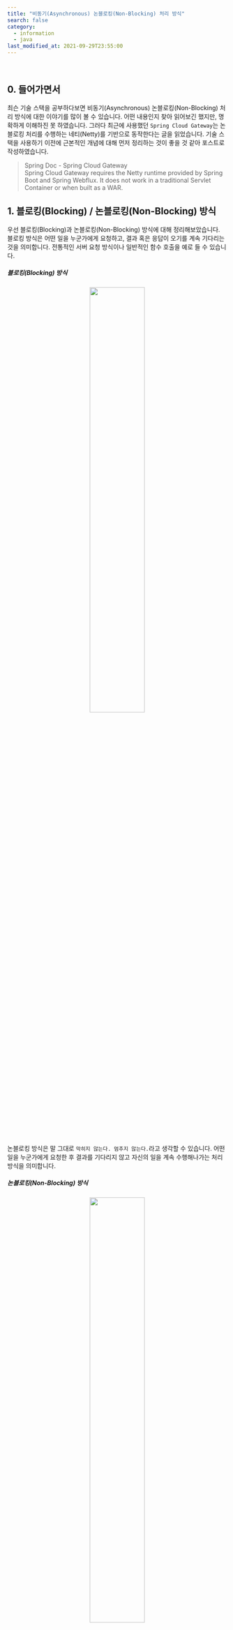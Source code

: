 ```yaml
---
title: "비동기(Asynchronous) 논블로킹(Non-Blocking) 처리 방식"
search: false
category:
  - information
  - java
last_modified_at: 2021-09-29T23:55:00
---
```


<br>

## 0. 들어가면서
최슨 기술 스택을 공부하다보면 비동기(Asynchronous) 논블로킹(Non-Blocking) 처리 방식에 대한 이야기를 많이 볼 수 있습니다. 
어떤 내용인지 찾아 읽어보긴 했지만, 명확하게 이해하진 못 하였습니다. 
그러다 최근에 사용했던 `Spring Cloud Gateway`는 논블로킹 처리를 수행하는 네티(Netty)를 기반으로 동작한다는 글을 읽었습니다. 
기술 스택을 사용하기 이전에 근본적인 개념에 대해 먼저 정리하는 것이 좋을 것 같아 포스트로 작성하였습니다. 

> Spring Doc - Spring Cloud Gateway<br>
> Spring Cloud Gateway requires the Netty runtime provided by Spring Boot and Spring Webflux. 
> It does not work in a traditional Servlet Container or when built as a WAR. 

## 1. 블로킹(Blocking) / 논블로킹(Non-Blocking) 방식
우선 블로킹(Blocking)과 논블로킹(Non-Blocking) 방식에 대해 정리해보았습니다. 
블로킹 방식은 어떤 일을 누군가에게 요청하고, 결과 혹은 응답이 오기를 계속 기다리는 것을 의미합니다. 
전통적인 서버 요청 방식이나 일반적인 함수 호출을 예로 들 수 있습니다.

##### 블로킹(Blocking) 방식

<p align="center"><img src="/images/asynchronous-and-non-blocking-process-1.gif" width="50%"></p>

논블로킹 방식은 말 그대로 `막히지 않는다. 멈추지 않는다.`라고 생각할 수 있습니다.
어떤 일을 누군가에게 요청한 후 결과를 기다리지 않고 자신의 일을 계속 수행해나가는 처리 방식을 의미합니다. 

##### 논블로킹(Non-Blocking) 방식

<p align="center"><img src="/images/asynchronous-and-non-blocking-process-2.gif" width="50%"></p>

## 2. 동기(Synchronous) / 비동기(Asynchronous) 처리
이번엔 동기(Synchronous)와 비동기(Asynchronous) 처리에 대해 정리해보겠습니다. 
동기 방식과 비동기 방식의 차이는 스레드(thread)로 인해 발생하는 동시 실행 유무로 생각하고 있었는데, 예외인 경우가 존재합니다.
예외 케이스(case) 때문에 어렵게 생각했던 `블로킹 방식` 개념보다 더 헷갈렸습니다. 

예외 케이스에 대한 예를 들어보겠습니다. 
특정 일(work) `A`와 `B`가 있다고 가정합니다. 
동시에 실행하더라도 둘 사이에 어떤 인과 관계 때문에 항상 `A`가 종료된 뒤에야 `B`가 종료될 수 있다면 이는 동기 처리로 볼 수 있습니다. 
예를 들어, `B`라는 사람의 일은 `A`라는 사람이 일을 잘하는지 감시하는 것이라고 합니다. 
그렇다면 `A`, `B` 모두 동시에 일을 하고는 있지만 필연적으로 `A`가 일을 마친 후에야 `B`의 일이 종료됩니다. 

##### 동기(Synchronous) 처리

<p align="center"><img src="/images/asynchronous-and-non-blocking-process-3.gif"></p>

## 3. 상황 별 코드 (feat. Java)
블로킹, 논블로킹 방식과 동기식, 비동기식 처리에 대한 용어를 혼합하여 사용하면서 혼돈을 일으키고 있는 것 같습니다. 
각 상황을 코드 수준으로 정리하면 좋을 것 같아서 구현해보았습니다. 
`동기 논블로킹 처리 방식`에 대한 구현은 추후 업데이트하겠습니다. 

### 3.1. 동기 블록킹 처리 방식
- `WorkerA`는 자신이 해야하는 일과 `WorkerB`가 해야하는 일을 모두 가지고 있습니다. 
- `WorkerA`는 `WorkerB`에게 일을 건내면, `WorkerB`은 전달받은 일을 수행합니다. 
- `WorkerA`는 `WorkerB`가 일을 마친 후에 자신의 일을 수행합니다.

```java
package blog.in.action;

import java.util.function.Consumer;

public class SyncBlockingTest {

    static class WorkerA {

        Consumer<String> workForA = (message) -> {
            for (int index = 0; index < 5; index++) {
                for (int subIndex = 0; subIndex < Integer.MAX_VALUE; subIndex++) {
                }
                System.out.println("A: doing something.");
            }
            System.out.println("A: " + message);
        };

        Consumer<String> workForB = (message) -> {
            for (int index = 0; index < 5; index++) {
                for (int subIndex = 0; subIndex < Integer.MAX_VALUE; subIndex++) {
                }
                System.out.println("B: doing something.");
            }
            System.out.println("B: " + message);
        };

        void doMyWork() {
            workForA.accept("I'm worker A. And I'm done.");
        }

        Consumer<String> giveWorkToB() {
            return workForB;
        }
    }

    static class WorkerB {

        void takeMyWorkAndDoMyWork(Consumer<String> myWork) {
            myWork.accept("I'm worker B. And I'm done.");
        }
    }

    public static void main(String[] args) {
        WorkerA a = new WorkerA();
        WorkerB b = new WorkerB();
        b.takeMyWorkAndDoMyWork(a.giveWorkToB());
        a.doMyWork();
    }
}
```

##### 결과 로그
- 항상 `WorkerB`가 일을 마친 뒤 `WorkerA`가 일을 수행합니다.

```
B: doing something.
B: doing something.
B: doing something.
B: doing something.
B: doing something.
B: I'm worker B. And I'm done.
A: doing something.
A: doing something.
A: doing something.
A: doing something.
A: doing something.
A: I'm worker A. And I'm done.
```

### 3.2. 동기 논블로킹 처리 방식
위에서 언급한 예외 케이스입니다. 
전달한 일은 논블로킹으로 처리되지만, 전달한 일이 끝났는지 확인 후 자신의 업무를 진행하므로 동기 처리가 됩니다.

- `WorkerA`는 `WorkerB`에게 업무를 전달합니다.
- `WorkerB`는 즉각 응답 후 자신의 일을 수행합니다.
    - CompletableFuture.runAsync() 메소드를 통해 새로운 스레드가 `WorkerB`의 일을 수행합니다.
- `WorkerA`는 `WorkerB`의 일이 끝났는지 지속적으로 확인합니다.
- `WorkerB`의 일이 끝나지 않았다면 일정 시간 대기 후 다시 확인합니다.
- `WorkerB`의 일이 끝났다면 자신의 남은 업무를 수행합니다.

```java
package blog.in.action;

import java.util.concurrent.CompletableFuture;
import java.util.function.Consumer;

public class SyncNonBlockingTest {

    static class WorkerA {

        Consumer<String> ownJob = (message) -> {
            for (int index = 0; index < 3; index++) {
                for (int subIndex = 0; subIndex < 300000; subIndex++) {
                }
                System.out.println("A: doing something.");
            }
            System.out.println("A: " + message);
        };

        Consumer<String> workForB = (message) -> {
            for (int index = 0; index < 3; index++) {
                for (int subIndex = 0; subIndex < 300000; subIndex++) {
                }
                System.out.println("B: doing something.");
            }
            System.out.println("B: " + message);
        };

        void doMyWork() {
            ownJob.accept("I'm worker A. And I'm done.");
        }

        public Consumer<String> getWorkForB() {
            return workForB;
        }

        void isWorkForBFinished(CompletableFuture<Void> joinPoint) {
            while (!joinPoint.isDone()) {
                try {
                    Thread.sleep(2);
                } catch (InterruptedException e) {
                    e.printStackTrace();
                }
                System.out.println("A: Worker B is still working. Continue check what B is finished.");
            }
            System.out.println("A: Worker B is done. Im gonna doing my work.");
        }
    }

    static class WorkerB {

        CompletableFuture<Void> doMyWork(Consumer<String> myWork) {
            return CompletableFuture.runAsync(() -> myWork.accept("I'm worker B. And I'm done."));
        }
    }

    public static void main(String[] args) {
        WorkerA a = new WorkerA();
        WorkerB b = new WorkerB();
        Consumer<String> workForB = a.getWorkForB();
        CompletableFuture<Void> joinPoint = b.doMyWork(workForB);
        a.isWorkForBFinished(joinPoint);
        a.doMyWork();
    }
}
```

##### 테스트 결과
- "B: doing something." - 일을 전달받은 `WorkerB`는 즉각 응답 후 자신의 일을 수행합니다.
- "A: Worker B is still working. Continue check what B is finished." - `WorkerA`는 자신의 일을 수행하지 않고 `WorkerB`의 일이 끝났는지 지속적으로 확인합니다.
- "B: I'm worker B. And I'm done." - `WorkerB`의 일이 끝났습니다.
- "A: Worker B is done. Im gonna doing my work." - `WorkerA`는 `WorkerB`의 일이 끝났음을 확인 후 자신의 업무를 수행합니다.
- "A: I'm worker A. And I'm done." - `WorkerA`는 자신의 업무를 마무리 짓습니다.
- 논블로킹 형태로 `WorkerA`와 `WorkerB`는 동시에 일을 수행하지만, 업무 관계상 필연적으로 `WorkerA`는 `WorkerB`의 일이 마치면 자신의 일을 마무리합니다.

```
A: Worker B is still working. Continue check what B is finished.
B: doing something.
A: Worker B is still working. Continue check what B is finished.
B: doing something.
B: doing something.
A: Worker B is still working. Continue check what B is finished.
A: Worker B is still working. Continue check what B is finished.
A: Worker B is still working. Continue check what B is finished.
A: Worker B is still working. Continue check what B is finished.
B: I'm worker B. And I'm done.
A: Worker B is still working. Continue check what B is finished.
A: Worker B is done. Im gonna doing my work.
A: doing something.
A: doing something.
A: doing something.
A: I'm worker A. And I'm done.
```

### 3.3. 비동기 블로킹 처리 방식
- `WorkerA`는 자신의 일을 수행하기 전에 `WorkerB`에게 callBack 메소드를 전달합니다.
- callBack 메소드는 `WorkerB`가 자신의 일을 일부 마치면 `WorkerA`에게 이를 알리는 용도로 사용됩니다.
- `WorkerA`와 `WorkerB` 모두 각자 자신의 일을 수행합니다.
    - CompletableFuture.runAsync() 메소드를 통해 새로운 스레드가 `WorkerB`의 일을 수행합니다.
- `WorkerA`는 업무를 수행 중에 `WorkerB`의 일이 끝나기를 기다리는 구간이 존재합니다. **블로킹 구간입니다.**
- `WorkerB`는 자신의 업무 일부가 종료되면 callBack 메소드를 통해 `workerA`에게 이를 알리고, 자신의 업무를 마저 진행합니다. 
- 블로킹 되어있던 `WorkerA`는 `WorkerB`의 업무 일부가 종료되는 시점부터 자신의 남은 업무를 수행합니다.

```java
package blog.in.action;

import java.util.concurrent.CompletableFuture;
import java.util.function.Consumer;

public class AsyncBlockingTest {

    static class WorkerA {

        boolean isWorkBFinished;

        Consumer<String> ownJob = (message) -> {
            for (int index = 0; index < 5; index++) {
                for (int subIndex = Integer.MIN_VALUE; subIndex < Integer.MAX_VALUE; subIndex++) {
                }
                System.out.println("A: doing something.");
            }
            System.out.println("A: " + message);
        };

        Consumer<Void> callMeLater = (Void) -> {
            isWorkBFinished = true;
            System.out.println("B: Hey, Worker A. I'm done.");
        };

        void waitWorkBFinished() {
            while (!isWorkBFinished) {
                System.out.println("A: Waiting for Worker B.");
                for (int subIndex = 0; subIndex < 1000; subIndex++) {
                }
            }
        }

        void doMyWork() {
            ownJob.accept("I'm worker A. And I'm done my first job.");
            waitWorkBFinished();
            ownJob.accept("I'm worker A. And I'm done my second job.");
        }

        Consumer<Void> getCallMeLater() {
            return callMeLater;
        }
    }

    static class WorkerB {

        Consumer<String> ownJob = (message) -> {
            for (int index = 0; index < 5; index++) {
                for (int subIndex = Integer.MIN_VALUE; subIndex < Integer.MAX_VALUE; subIndex++) {
                }
                System.out.println("B: doing something.");
            }
            System.out.println("B: " + message);
        };

        CompletableFuture<Void> doWorkAndCallToALater(Consumer<Void> callBack) {
            return CompletableFuture.runAsync(() -> {
                ownJob.accept("I'm worker B. And I'm my first job.");
                callBack.accept(null);
                ownJob.accept("I'm worker B. And I'm my second job.");
            });
        }
    }

    public static void main(String[] args) {
        WorkerA a = new WorkerA();
        WorkerB b = new WorkerB();
        CompletableFuture<Void> joinPoint = b.doWorkAndCallToALater(a.getCallMeLater());
        a.doMyWork();
        // WorkerB가 일을 마치지 않았는데 메인(main) 스레드가 종료되는 경우 어플리케이션이 종료되므로 이런 현상을 방지하는 코드 추가
        joinPoint.join();
        System.out.println("All workers done.");
    }
}
```

##### 테스트 결과
- `WorkerA`와 `WorkerB`가 동시에 업무를 진행합니다.
- "A: Waiting for Worker B." - `WorkerA`가 `WorkerB`의 첫 업무 종료를 기다립니다.
- "B: Hey, Worker A. I'm done." - `WorkerB`가 `WorkerA`에게 자신의 첫 업무 종료를 알립니다.
- `WorkerA`와 `WorkerB`가 동시에 업무를 마무리합니다.
- 최종적으로 업무를 종료하는 순서는 실행시마다 달라질 수 있습니다.

```
B: doing something.
A: doing something.
B: doing something.
B: doing something.
B: doing something.
B: doing something.
A: doing something.
A: doing something.
A: doing something.
A: doing something.
A: I'm worker A. And I'm done my first job.
A: Waiting for Worker B.
A: Waiting for Worker B.
A: Waiting for Worker B.
A: Waiting for Worker B.
A: Waiting for Worker B.
B: I'm worker B. And I'm my first job.
A: Waiting for Worker B.
B: Hey, Worker A. I'm done.
A: doing something.
A: doing something.
A: doing something.
A: doing something.
A: doing something.
B: doing something.
B: doing something.
B: doing something.
B: doing something.
B: doing something.
A: I'm worker A. And I'm done my second job.
B: I'm worker B. And I'm my second job.
All workers done.
```

### 3.4. 비동기 논블로킹 처리 방식
- `WorkerA`는 자신이 해야하는 일과 `WorkerB`가 해야하는 일을 모두 가지고 있습니다. 
- `WorkerA`는 `WorkerB`에게 일을 건내면, `WorkerB`는 전달받은 일을 수행합니다.
    - CompletableFuture.runAsync() 메소드에 의해 새로운 스레드가 `WorkerB`의 일을 수행합니다.
- `WorkerA`는 `WorkerB`의 일이 끝나는 것을 기다리지 않고 자신의 일을 수행합니다.

```java
package blog.in.action;

import java.util.concurrent.CompletableFuture;
import java.util.function.Consumer;

public class AsyncNonBlockingTest {

    static class WorkerA {

        Consumer<String> workForA = (message) -> {
            for (int index = 0; index < 5; index++) {
                for (int subIndex = 0; subIndex < Integer.MAX_VALUE; subIndex++) {
                }
                System.out.println("A: doing something.");
            }
            System.out.println("A: " + message);
        };

        Consumer<String> workForB = (message) -> {
            for (int index = 0; index < 5; index++) {
                for (int subIndex = Integer.MIN_VALUE; subIndex < Integer.MAX_VALUE; subIndex++) {
                }
                System.out.println("B: doing something.");
            }
            System.out.println("B: " + message);
        };

        void doMyWork() {
            workForA.accept("I'm worker A. And I'm done.");
        }

        Consumer<String> getWorkForB() {
            return workForB;
        }
    }

    static class WorkerB {

        CompletableFuture<Void> takeMyWorkAndDoMyWork(Consumer<String> myWork) {
            return CompletableFuture.runAsync(() -> myWork.accept("I'm worker B. And I'm done."));
        }
    }

    public static void main(String[] args) {
        WorkerA a = new WorkerA();
        WorkerB b = new WorkerB();
        CompletableFuture<Void> joinPoint = b.takeMyWorkAndDoMyWork(a.getWorkForB());
        a.doMyWork();
        // WorkerB가 일을 마치지 않았는데 메인(main) 스레드가 종료되는 경우 어플리케이션이 종료되므로 이런 현상을 방지하는 코드 추가
        joinPoint.join();
        System.out.println("All workers done.");
    }
}
```

##### 결과 로그
- `WorkerA`와 `WorkerB`가 동시에 일하는 구간이 생깁니다.
- 여러번 실행시 업무를 먼저 마치는 Worker가 매번 바뀝니다.

```
A: doing something.
B: doing something.
A: doing something.
A: doing something.
A: doing something.
A: doing something.
B: doing something.
B: doing something.
B: doing something.
B: doing something.
A: I'm worker A. And I'm done.
B: I'm worker B. And I'm done.
All workers done.
```

```
A: doing something.
B: doing something.
B: doing something.
B: doing something.
B: doing something.
B: doing something.
B: I'm worker B. And I'm done.
A: doing something.
A: doing something.
A: doing something.
A: doing something.
A: I'm worker A. And I'm done.
All workers done.
```

#### TEST CODE REPOSITORY
- <https://github.com/Junhyunny/blog-in-action/tree/master/2021-09-29-asynchronous-and-non-blocking-process>

#### REFERENCE
- <https://hamait.tistory.com/930>